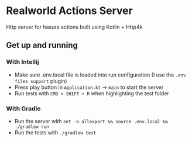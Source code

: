# Realworld Actions Server

Http server for hasura actions built using Kotlin + Http4k

## Get up and running

### With Intellij

- Make sure .env.local file is loaded into run configuration (I use the `.env files support` plugin)
- Press play button in `Application.kt` -> `main` to start the server
- Run tests with `CMD + SHIFT + R` when highlighting the test folder

### With Gradle

- Run the server with `set -o allexport && source .env.local && ./gradlew run`
- Run the tests with `./gradlew test`
